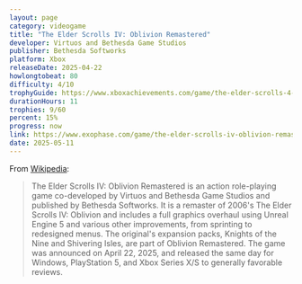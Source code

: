 ```yaml
---
layout: page
category: videogame
title: "The Elder Scrolls IV: Oblivion Remastered"
developer: Virtuos and Bethesda Game Studios
publisher: Bethesda Softworks
platform: Xbox
releaseDate: 2025-04-22
howlongtobeat: 80
difficulty: 4/10
trophyGuide: https://www.xboxachievements.com/game/the-elder-scrolls-4-oblivion-remastered/guide/
durationHours: 11
trophies: 9/60
percent: 15%
progress: now
link: https://www.exophase.com/game/the-elder-scrolls-iv-oblivion-remastered-xbox/achievements/#2209141
date: 2025-05-11
---
```


From [Wikipedia](https://en.wikipedia.org/wiki/The_Elder_Scrolls_IV:_Oblivion_Remastered):

> The Elder Scrolls IV: Oblivion Remastered is an action role-playing game co-developed by Virtuos and Bethesda Game Studios and published by Bethesda Softworks. It is a remaster of 2006's The Elder Scrolls IV: Oblivion and includes a full graphics overhaul using Unreal Engine 5 and various other improvements, from sprinting to redesigned menus. The original's expansion packs, Knights of the Nine and Shivering Isles, are part of Oblivion Remastered. The game was announced on April 22, 2025, and released the same day for Windows, PlayStation 5, and Xbox Series X/S to generally favorable reviews.
